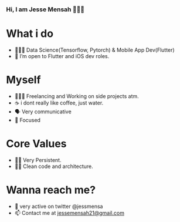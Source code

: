 ### Hi, I am Jesse Mensah 👋🇬🇭

# What i do
- 👨🏿‍💻 Data Science(Tensorflow, Pytorch) & Mobile App Dev(Flutter)
- 🤔 I’m open to Flutter and iOS dev roles.  
# Myself
- 👨🏿‍💻 Freelancing and Working on side projects atm.  
- ☕️ i dont really like coffee, just water. 
- 🗣 Very communicative 
- 🎯 Focused
# Core Values 
- 💪🏿 Very Persistent.
- 🛀🏿 Clean code and architecture.
# Wanna reach me? 
- 💬 very active on twitter @jessmensa
- 📫 Contact me at jessemensah21@gmail.com


